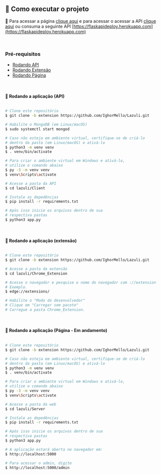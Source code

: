 ## 🚀 Como executar o projeto


:book: Para acessar a página [clique aqui](https://extensiontimind.herokuapp.com) e para acessar o acessar a API [clique aqui](https://flaskapideploy.herokuapp.com) ou consuma a seguinte API [https://flaskapideploy.herokuapp.com](https://flaskapideploy.herokuapp.com)

<br>

### Pré-requisitos

- [Rodando API](#api)
- [Rodando Extensão](#extension)
- [Rodando Página](#page)

<br>

<a id="api"></a>

#### 🧭 Rodando a aplicação (API)

```bash

# Clone este repositório
$ git clone -b extension https://github.com/IghorMello/Lazuli.git

# Habilite o MongoDB (em Linux/macOS)
$ sudo systemctl start mongod

# Caso não esteja em ambiente virtual, certifique-se de criá-lo
# dentro da pasta (em Linux/macOS) e ativá-lo
$ python3 -m venv venv
$ . venv/bin/activate

# Para criar o ambiente virtual em Windows e ativá-lo,
# utilize o comando abaixo
$ py -3 -m venv venv
$ venv\Scripts\activate

# Acesse a pasta da API
$ cd lazuli/Client

# Instale as depedências
$ pip install -r requirements.txt

# Após isso inicie os arquivos dentro de sua
# respectiva pastas
$ python3 app.py

```

<br>

<a id="extension"></a>

#### 🎲 Rodando a aplicação (extensão)

```bash

# Clone este repositório
$ git clone -b extension https://github.com/IghorMello/Lazuli.git

# Acesse a pasta da extensão
$ cd lazuli/Chrome_Extension

# Acesse o navegador e pesquise o nome do navegador com ://extension
# Exemplo.
$ edge://extensions/

# Habilite o "Modo do desenvolvedor"
# Clique em "Carregar sem pacote"
# Carregue a pasta Chrome_Extension.

```

<br>

<a id="page"></a>

#### :memo: Rodando a aplicação (Página - Em andamento)

```bash

# Clone este repositório
$ git clone -b extension https://github.com/IghorMello/Lazuli.git

# Caso não esteja em ambiente virtual, certifique-se de criá-lo
# dentro da pasta (em Linux/macOS) e ativá-lo
$ python3 -m venv venv
$ . venv/bin/activate

# Para criar o ambiente virtual em Windows e ativá-lo,
# utilize o comando abaixo
$ py -3 -m venv venv
$ venv\Scripts\activate

# Acesse a pasta da web
$ cd lazuli/Server

# Instale as depedências
$ pip install -r requirements.txt

# Após isso inicie os arquivos dentro de sua
# respectiva pastas
$ python3 app.py

# A aplicação estará aberta no navegador em:
$ http://localhost:5000

# Para acessar o admin, digite
$ http://localhost:5000/admin

```

